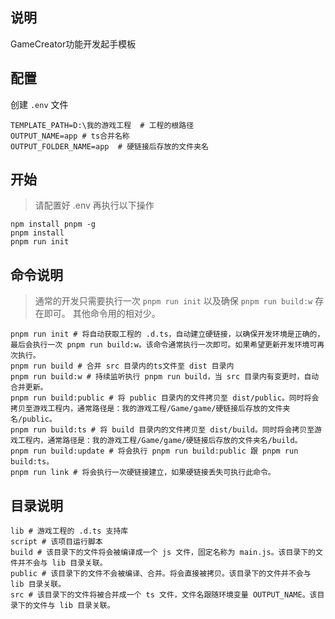 ## 说明

GameCreator功能开发起手模板

## 配置

创建 `.env` 文件

```env
TEMPLATE_PATH=D:\我的游戏工程  # 工程的根路径
OUTPUT_NAME=app # ts合并名称
OUTPUT_FOLDER_NAME=app  # 硬链接后存放的文件夹名
```

## 开始

> 请配置好 .env 再执行以下操作

```shell
npm install pnpm -g
pnpm install
pnpm run init
```

## 命令说明

> 通常的开发只需要执行一次 `pnpm run init` 以及确保 `pnpm run build:w` 存在即可。
> 其他命令用的相对少。

```shell
pnpm run init # 将自动获取工程的 .d.ts，自动建立硬链接，以确保开发环境是正确的，最后会执行一次 pnpm run build:w。该命令通常执行一次即可。如果希望更新开发环境可再次执行。
pnpm run build # 合并 src 目录内的ts文件至 dist 目录内
pnpm run build:w # 持续监听执行 pnpm run build，当 src 目录内有变更时，自动合并更新。
pnpm run build:public # 将 public 目录内的文件拷贝至 dist/public。同时将会拷贝至游戏工程内，通常路径是：我的游戏工程/Game/game/硬链接后存放的文件夹名/public。
pnpm run build:ts # 将 build 目录内的文件拷贝至 dist/build。同时将会拷贝至游戏工程内，通常路径是：我的游戏工程/Game/game/硬链接后存放的文件夹名/build。
pnpm run build:update # 将会执行 pnpm run build:public 跟 pnpm run build:ts。
pnpm run link # 将会执行一次硬链接建立，如果硬链接丢失可执行此命令。
```

## 目录说明

```shell
lib # 游戏工程的 .d.ts 支持库
script # 该项目运行脚本
build # 该目录下的文件将会被编译成一个 js 文件，固定名称为 main.js。该目录下的文件并不会与 lib 目录关联。
public # 该目录下的文件不会被编译、合并。将会直接被拷贝。该目录下的文件并不会与 lib 目录关联。
src # 该目录下的文件将被合并成一个 ts 文件，文件名跟随环境变量 OUTPUT_NAME。该目录下的文件与 lib 目录关联。
```

